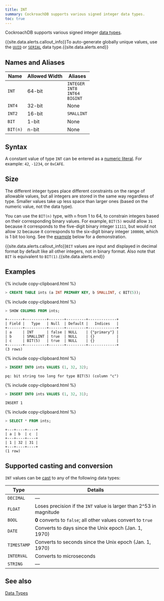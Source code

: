 ```yaml
---
title: INT
summary: CockroachDB supports various signed integer data types.
toc: true
---
```


CockroachDB supports various signed integer [data types](data-types.html).

{{site.data.alerts.callout_info}}To auto-generate globally unique values, use the <a href="uuid.html"><code>UUID</code></a> or <a href="serial.html"><code>SERIAL</code></a> data type.{{site.data.alerts.end}}


## Names and Aliases

Name | Allowed Width | Aliases
-----|-------|--------
`INT` | 64-bit | `INTEGER`<br>`INT8`<br>`INT64`<br>`BIGINT`
`INT4` | 32-bit | None
`INT2` | 16-bit | `SMALLINT`
`BIT` | 1-bit | None
`BIT(n)` | n-bit | None

## Syntax

A constant value of type `INT` can be entered as a [numeric literal](sql-constants.html#numeric-literals).
For example: `42`, `-1234`, or `0xCAFE`.

## Size

The different integer types place different constraints on the range of allowable values, but all integers are stored in the same way regardless of type. Smaller values take up less space than larger ones (based on the numeric value, not the data type).

You can use the `BIT(n)` type, with `n` from 1 to 64, to constrain integers based on their corresponding binary values. For example, `BIT(5)` would allow `31` because it corresponds to the five-digit binary integer `11111`, but would not allow `32` because it corresponds to the six-digit binary integer `100000`, which is 1 bit too long. See the [example](#examples) below for a demonstration.

{{site.data.alerts.callout_info}}<code>BIT</code> values are input and displayed in decimal format by default like all other integers, not in binary format. Also note that <code>BIT</code> is equivalent to <code>BIT(1)</code>.{{site.data.alerts.end}}

## Examples

{% include copy-clipboard.html %}
~~~ sql
> CREATE TABLE ints (a INT PRIMARY KEY, b SMALLINT, c BIT(5));
~~~

{% include copy-clipboard.html %}
~~~ sql
> SHOW COLUMNS FROM ints;
~~~

~~~
+-------+----------+-------+---------+-------------+
| Field |   Type   | Null  | Default |   Indices   |
+-------+----------+-------+---------+-------------+
| a     | INT      | false | NULL    | {"primary"} |
| b     | SMALLINT | true  | NULL    | {}          |
| c     | BIT(5)   | true  | NULL    | {}          |
+-------+----------+-------+---------+-------------+
(3 rows)
~~~

{% include copy-clipboard.html %}
~~~ sql
> INSERT INTO ints VALUES (1, 32, 32);
~~~

~~~
pq: bit string too long for type BIT(5) (column "c")
~~~

{% include copy-clipboard.html %}
~~~ sql
> INSERT INTO ints VALUES (1, 32, 31);
~~~

~~~
INSERT 1
~~~

{% include copy-clipboard.html %}
~~~ sql
> SELECT * FROM ints;
~~~

~~~
+---+----+----+
| a | b  | c  |
+---+----+----+
| 1 | 32 | 31 |
+---+----+----+
(1 row)
~~~

## Supported casting and conversion

`INT` values can be [cast](data-types.html#data-type-conversions-and-casts) to any of the following data types:

Type | Details
-----|--------
`DECIMAL` | ––
`FLOAT` | Loses precision if the `INT` value is larger than 2^53 in magnitude
`BOOL` | **0** converts to `false`; all other values convert to `true`
`DATE` | Converts to days since the Unix epoch (Jan. 1, 1970)
`TIMESTAMP` | Converts to seconds since the Unix epoch (Jan. 1, 1970)
`INTERVAL` | Converts to microseconds
`STRING` | ––

## See also

[Data Types](data-types.html)

